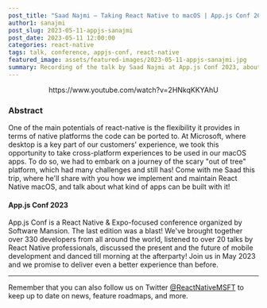 ```yaml
---
post_title: "Saad Najmi – Taking React Native to macOS | App.js Conf 2023"
author1: sanajmi
post_slug: 2023-05-11-appjs-sanajmi
post_date: 2023-05-11 12:00:00
categories: react-native
tags: talk, conference, appjs-conf, react-native
featured_image: assets/featured-images/2023-05-11-appjs-sanajmi.jpg
summary: Recording of the talk by Saad Najmi at App.js Conf 2023, about React Native macOS.
---
```


<p align="center">
https://www.youtube.com/watch?v=2HNkqKKYAhU
</p>

### Abstract

One of the main potentials of react-native is the flexibility it provides in terms of native platforms the code can be ported to. At Microsoft, where desktop is a key part of our customers' experience, we took this opportunity to take cross-platform experiences to be used in our macOS apps. To do so, we had to embark on a journey of the scary "out of tree" platform, which had many challenges and still has! Come with me Saad this trip, where he'll share with you how we implement and maintain React Native macOS, and talk about what kind of apps can be built with it!

#### App.js Conf 2023

App.js Conf is a React Native & Expo-focused conference organized by Software Mansion. The last edition was a blast! We've brought together over 330 developers from all around the world, listened to over 20 talks by React Native professionals, discussed the present and the future of mobile development and danced till morning at the afterparty! Join us in May 2023 and we promise to deliver even a better experience than before.

---

Remember that you can also follow us on Twitter [@ReactNativeMSFT](https://twitter.com/reactnativemsft) to keep up to date on news, feature roadmaps, and more.
